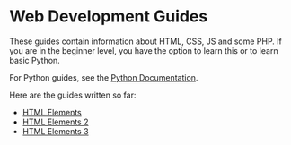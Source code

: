 # Web Development Guides

These guides contain information about HTML, CSS, JS and some PHP. If you are in the beginner level, you have the option to learn this or to learn basic Python. 

For Python guides, see the [Python Documentation](../python/).

Here are the guides written so far:

- [HTML Elements](./0-html-elements.md)
- [HTML Elements 2](./1-html-elements-2.md)
- [HTML Elements 3](./2-html_elements_3.md)
